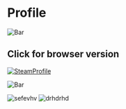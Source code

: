 # Profile

![`Bar`](https://cdn.discordapp.com/attachments/584355797366997002/889006586406772746/4M7IWwP.png)

## Click for browser version

[![`SteamProfile`](https://user-images.githubusercontent.com/64295233/133945787-4402f6ef-ec05-406f-92d7-8511a60289d7.png)](https://steamcommunity.com/id/dxrpy/)

![`Bar`](https://cdn.discordapp.com/attachments/584355797366997002/889006586406772746/4M7IWwP.png)

![sefevhv](https://user-images.githubusercontent.com/64295233/133945973-46361646-2fb1-490c-b474-b7e7c2912e58.png) ![drhdrhd](https://user-images.githubusercontent.com/64295233/133945978-2ce21174-0be9-4972-8f90-153c8be247b7.png)

